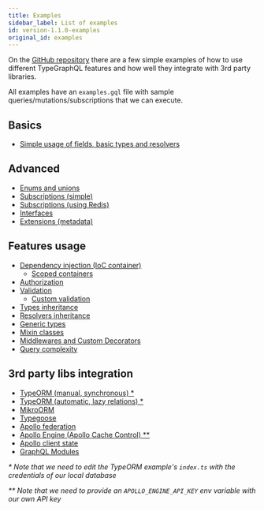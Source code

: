 ```yaml
---
title: Examples
sidebar_label: List of examples
id: version-1.1.0-examples
original_id: examples
---
```


On the [GitHub repository](https://github.com/MichalLytek/type-graphql) there are a few simple examples of how to use different TypeGraphQL features and how well they integrate with 3rd party libraries.

All examples have an `examples.gql` file with sample queries/mutations/subscriptions that we can execute.

## Basics

- [Simple usage of fields, basic types and resolvers](https://github.com/MichalLytek/type-graphql/tree/v1.1.0/examples/simple-usage)

## Advanced

- [Enums and unions](https://github.com/MichalLytek/type-graphql/tree/v1.1.0/examples/enums-and-unions)
- [Subscriptions (simple)](https://github.com/MichalLytek/type-graphql/tree/v1.1.0/examples/simple-subscriptions)
- [Subscriptions (using Redis)](https://github.com/MichalLytek/type-graphql/tree/v1.1.0/examples/redis-subscriptions)
- [Interfaces](https://github.com/MichalLytek/type-graphql/tree/v1.1.0/examples/interfaces-inheritance)
- [Extensions (metadata)](https://github.com/MichalLytek/type-graphql/tree/v1.1.0/examples/extensions)

## Features usage

- [Dependency injection (IoC container)](https://github.com/MichalLytek/type-graphql/tree/v1.1.0/examples/using-container)
  - [Scoped containers](https://github.com/MichalLytek/type-graphql/tree/v1.1.0/examples/using-scoped-container)
- [Authorization](https://github.com/MichalLytek/type-graphql/tree/v1.1.0/examples/authorization)
- [Validation](https://github.com/MichalLytek/type-graphql/tree/v1.1.0/examples/automatic-validation)
  - [Custom validation](https://github.com/MichalLytek/type-graphql/tree/v1.1.0/examples/custom-validation)
- [Types inheritance](https://github.com/MichalLytek/type-graphql/tree/v1.1.0/examples/interfaces-inheritance)
- [Resolvers inheritance](https://github.com/MichalLytek/type-graphql/tree/v1.1.0/examples/resolvers-inheritance)
- [Generic types](https://github.com/MichalLytek/type-graphql/tree/v1.1.0/examples/generic-types)
- [Mixin classes](https://github.com/MichalLytek/type-graphql/tree/v1.1.0/examples/mixin-classes)
- [Middlewares and Custom Decorators](https://github.com/MichalLytek/type-graphql/tree/v1.1.0/examples/middlewares-custom-decorators)
- [Query complexity](https://github.com/MichalLytek/type-graphql/tree/v1.1.0/examples/query-complexity)

## 3rd party libs integration

- [TypeORM (manual, synchronous) \*](https://github.com/MichalLytek/type-graphql/tree/v1.1.0/examples/typeorm-basic-usage)
- [TypeORM (automatic, lazy relations) \*](https://github.com/MichalLytek/type-graphql/tree/v1.1.0/examples/typeorm-lazy-relations)
- [MikroORM](https://github.com/MichalLytek/type-graphql/tree/v1.1.0/examples/mikro-orm)
- [Typegoose](https://github.com/MichalLytek/type-graphql/tree/v1.1.0/examples/typegoose)
- [Apollo federation](https://github.com/MichalLytek/type-graphql/tree/v1.1.0/examples/apollo-federation)
- [Apollo Engine (Apollo Cache Control) \*\*](https://github.com/MichalLytek/type-graphql/tree/v1.1.0/examples/apollo-engine)
- [Apollo client state](https://github.com/MichalLytek/type-graphql/tree/v1.1.0/examples/apollo-client)
- [GraphQL Modules](https://github.com/MichalLytek/type-graphql/tree/v1.1.0/examples/graphql-modules)

_\* Note that we need to edit the TypeORM example's `index.ts` with the credentials of our local database_

_\*\* Note that we need to provide an `APOLLO_ENGINE_API_KEY` env variable with our own API key_
